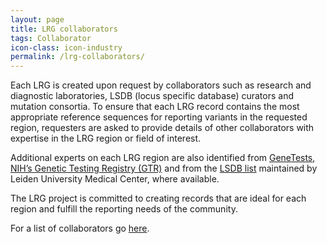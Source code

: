 ```yaml
---
layout: page
title: LRG collaborators
tags: Collaborator
icon-class: icon-industry
permalink: /lrg-collaborators/
---
```



Each LRG is created upon request by collaborators such as research and diagnostic laboratories, LSDB (locus specific database) curators and mutation consortia. To ensure that each LRG record contains the most appropriate reference sequences for reporting variants in the requested region, requesters are asked to provide details of other collaborators with expertise in the LRG region or field of interest.  

Additional experts on each LRG region are also identified from [GeneTests](http://genetests.org/), [NIH’s Genetic Testing Registry (GTR)](http://www.ncbi.nlm.nih.gov/gtr) and from the [LSDB list](http://www.lovd.nl/LSDBs) maintained by Leiden University Medical Center, where available.  

The LRG project is committed to creating records that are ideal for each region and fulfill the reporting needs of the community.

For a list of collaborators go [here](/list-collaborators).
